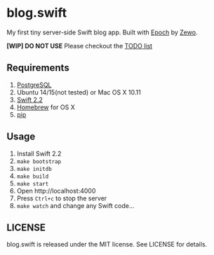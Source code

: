 # blog.swift

My first tiny server-side Swift blog app.
Built with [Epoch](https://github.com/Zewo/Epoch)
by [Zewo](https://github.com/Zewo).

__[WIP] DO NOT USE__
Please checkout the
[TODO list](https://github.com/NSNotFound/blog.swift/issues/3)



## Requirements

1. [PostgreSQL](https://github.com/NSNotFound/blog.swift/blob/master/Postgres%20Installation.md)
2. Ubuntu 14/15(not tested) or Mac OS X 10.11
3. [Swift 2.2](https://swift.org/download/#apple-platforms)
4. [Homebrew](http://brew.sh) for OS X
5. [pip](https://pip.pypa.io/en/stable/installing/#install-pip)


## Usage

1. Install Swift 2.2
2. `make bootstrap`
3. `make initdb`
4. `make build`
5. `make start`
6. Open http://localhost:4000
7. Press `Ctrl+c` to stop the server
8. `make watch` and change any Swift code...



## LICENSE

blog.swift is released under the MIT license. See LICENSE for details.
